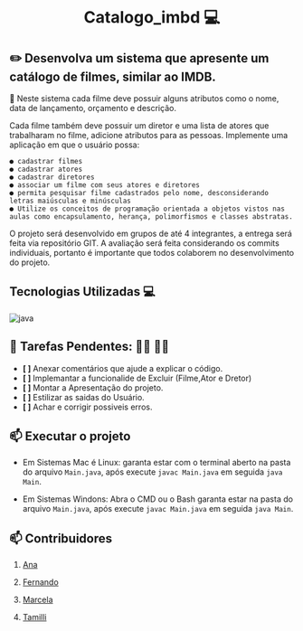 <h1 align="center" style="font-weight: bold;">Catalogo_imbd 💻</h1>

<h2 align="left" style="font-weight: bold"; >✏️ Desenvolva um sistema que apresente um catálogo de filmes, similar ao IMDB.</h2>

🎥 Neste sistema cada filme deve possuir alguns atributos como o nome, data de lançamento, orçamento e descrição.

Cada filme também deve possuir um diretor e uma lista de atores que trabalharam no filme, adicione atributos para as pessoas. Implemente uma aplicação em que o usuário possa:

    ●​ cadastrar filmes
    ●​ cadastrar atores
    ●​ cadastrar diretores
    ●​ associar um filme com seus atores e diretores
    ●​ permita pesquisar filme cadastrados pelo nome, desconsiderando letras maiúsculas e minúsculas
    ●​ Utilize os conceitos de programação orientada a objetos vistos nas aulas como encapsulamento, herança, polimorfismos e classes abstratas.

O projeto será desenvolvido em grupos de até 4 integrantes, a entrega será feita via repositório GIT. A avaliação será feita considerando os commits individuais, portanto é importante que todos colaborem no desenvolvimento do projeto.

<h2 align="left" style="font-weight: bold;"> Tecnologias Utilizadas 💻</h2>

[JAVA_BADGE]: https://img.shields.io/badge/java-%23ED8B00.svg?style=for-the-badge&logo=openjdk&logoColor=white

![java][JAVA_BADGE]

<h2 align="left" style="font-weight: bold;">🔧  Tarefas Pendentes: 👩‍🔧 👨‍🔧</h2>

- **[ ]** Anexar comentários que ajude a explicar o código.
- **[ ]** Implemantar a funcionalide de Excluir (Filme,Ator e Dretor)
- **[ ]** Montar a Apresentação do projeto.
- **[ ]** Estilizar as saidas do Usuário.
- **[ ]** Achar e corrigir possiveis erros.

<h2 align="left" style="font-weight: bold;">📫 Executar o projeto </h2>

- Em Sistemas Mac é Linux: garanta estar com o terminal aberto na pasta do arquivo `Main.java`, após execute `javac Main.java` em seguida `java Main`.

- Em Sistemas Windons: Abra o CMD ou o Bash garanta estar na pasta do arquivo `Main.java`, após execute `javac Main.java` em seguida `java Main`.

<h2 align="left" style="font-weight: bold;">📫 Contribuidores</h2>

1. [Ana](https://github.com/AnaVianaCPV)

2. [Fernando](https://github.com/Fernando-Roque)

3. [Marcela](https://github.com/MDrovetto)

4. [Tamilli](https://github.com/thamilyr)
